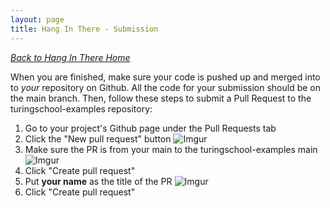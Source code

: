 ```yaml
---
layout: page
title: Hang In There - Submission
---
```


_[Back to Hang In There Home](./index)_


When you are finished, make sure your code is pushed up and merged into to *your* repository on Github. All the code for your submission should be on the main branch. Then, follow these steps to submit a Pull Request to the turingschool-examples repository: 

1. Go to your project's Github page under the Pull Requests tab
1. Click the "New pull request" button ![Imgur](https://i.imgur.com/mCldG8J.png)
1. Make sure the PR is from your main to the turingschool-examples main ![Imgur](https://i.imgur.com/gmbhnSZ.png)
1. Click "Create pull request"
1. Put **your name** as the title of the PR ![Imgur](https://i.imgur.com/wORhYvB.png)
1. Click "Create pull request"
